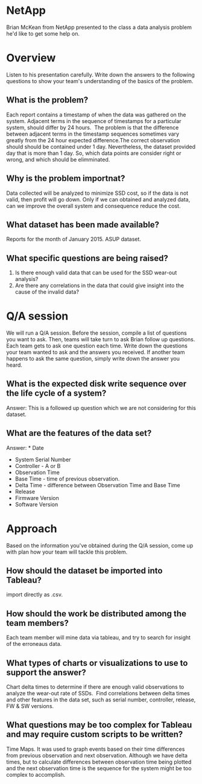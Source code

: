 # NetApp

Brian McKean from NetApp presented to the class a data analysis problem he'd
like to get some help on.

# Overview

Listen to his presentation carefully. Write down the answers to the following
questions to show your team's understanding of the basics of the problem.

## What is the problem?
Each report contains a timestamp of when the data was gathered on the system. 
Adjacent terms in the sequence of timestamps for a particular system, should differ by 24 hours.
​
The problem is that the difference between adjacent terms in the timestamp sequences sometimes vary greatly from the 24 hour expected difference.The correct observation should should be contained under 1 day. Nevertheless,
the dataset provided day that is more than 1 day. So, which data points are consider
right or wrong, and which should be elimminated.

## Why is the problem importnat?
Data collected will be analyzed to minimize SSD cost, so if the data is not valid, then profit will go down. Only if we can obtained and analyzed data, can we improve the overall system and consequence reduce the cost. 

## What dataset has been made available?
Reports for the month of January 2015. ASUP dataset.

## What specific questions are being raised?
1. Is there enough valid data that can be used for the SSD wear-out analysis?
​
2. Are there any correlations in the data that could give insight into the cause of the invalid data?

# Q/A session

We will run a Q/A session. Before the session, compile a list of questions you
want to ask. Then, teams will take turn to ask Brian follow up questions.
Each team gets to ask one question each time. Write down the questions your team
wanted to ask and the answers you received. If another team happens to ask the
same question, simply write down the answer you heard.

## What is the expected disk write sequence over the life cycle of a system?
Answer: This is a followed up question which we are not considering for this dataset.


## What are the features of the data set?
Answer: * Date
* System Serial Number
* Controller - A or B
* Observation Time
* Base Time - time of previous observation.
* Delta Time - difference between Observation Time and Base Time
* Release
* Firmware Version
* Software Version




# Approach

Based on the information you've obtained during the Q/A session, come up with
plan how your team will tackle this problem.

## How should the dataset be imported into Tableau?
import directly as .csv.

## How should the work be distributed among the team members?
Each team member will mine data via tableau, and try to search for insight of the erroneaus data.

## What types of charts or visualizations to use to support the answer?
Chart delta times to determine if there are enough valid observations to analyze the wear-out rate of SSDs.
​
Find correlations between delta times and other features in the data set, such as serial number, controller, release, FW & SW versions.

## What questions may be too complex for Tableau and may require custom scripts to be written?
Time Maps. It was used to graph events based on their time differences from previous observation and next observation. Although we have delta times, but to calculate differences between observation time being plotted and the next observation time is the sequence for the system might be too complex to accomplish.
